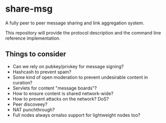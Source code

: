 # share-msg

A fully peer to peer message sharing and link aggregation system.

This repository will provide the protocol description and the command line reference implementation.

## Things to consider
* Can we rely on pubkey/privkey for message signing?
* Hashcash to prevent spam?
* Some kind of open moderation to prevent undesirable content in curation?
* Servlets for content "message boards"?
* How to ensure content is shared network-wide?
* How to prevent attacks on the network? DoS?
* Peer discoveey?
* NAT punchthrough?
* Full nodes always ornalso support for lightweight nodes too?
